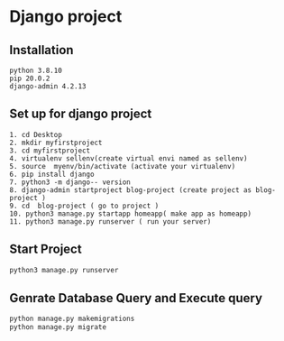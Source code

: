 # Django project 
## Installation
```base
python 3.8.10
pip 20.0.2
django-admin 4.2.13
```
## Set up for django project
```base
1. cd Desktop
2. mkdir myfirstproject
3. cd myfirstproject
4. virtualenv sellenv(create virtual envi named as sellenv)
5. source  myenv/bin/activate (activate your virtualenv)
6. pip install django
7. python3 -m django-- version
8. django-admin startproject blog-project (create project as blog-project )
9. cd  blog-project ( go to project )
10. python3 manage.py startapp homeapp( make app as homeapp)
11. python3 manage.py runserver ( run your server)
```
## Start Project
``` python
python3 manage.py runserver
```
## Genrate Database Query and Execute query
```python
python manage.py makemigrations
python manage.py migrate
```
